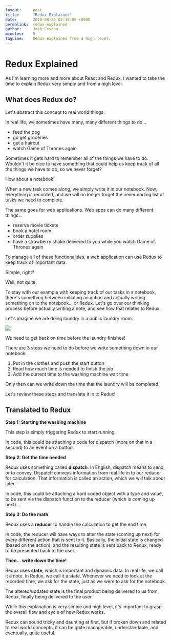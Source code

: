 ```yaml
---
layout:     post
title:      "Redux Explained"
date:       2018-08-26 02:19:09 +0000
permalink:  redux-explained
author:     Josh Cesana
minutes:    5
tagLine:    Redux explained from a high level.
---
```


# Redux Explained

As I'm learning more and more about React and Redux, I wanted to take the time to explain Redux very simply and from a high level.

## What does Redux do?

Let's abstract this concept to real world things.

In real life, we sometimes have many, many different things to do...
* feed the dog
* go get groceries
* get a haircut
* watch Game of Thrones again

Sometimes it gets hard to remember all of the things we have to do. Wouldn't it be nice to have something that could help us keep track of all the things we have to do, so we never forget?

How about a notebook!

When a new task comes along, we simply write it in our notebook. Now, everything is recorded, and we will no longer forget the never ending list of tasks we need to complete.

The same goes for web applications. Web apps can do many different things...
* reserve movie tickets
* book a hotel room
* order supplies
* have a strawberry shake delivered to you while you watch Game of Thrones again

To manage all of these functionalities, a web application can use Redux to keep track of important data.

Simple, right?

Well, not quite.

To stay with our example with keeping track of our tasks in a notebook, there's something between initiating an action and actually writing something on to the notebook... or Redux. Let's go over our thinking process before actually writing a note, and see how that relates to Redux.

Let's imagine we are doing laundry in a public laundry room.

![](https://media.giphy.com/media/l4pTfgcD0h5G6VYgo/giphy.gif)

We need to get back on time before the laundry finishes!

There are 3 steps we need to do before we write something down in our notebook:

1. Put in the clothes and push the start button
2. Read how much time is needed to finish the job
3. Add the current time to the washing machine wait time

Only then can we write down the time that the laundry will be completed.

Let's review these steps and translate it in to Redux!

## Translated to Redux

**Step 1: Starting the washing machine**

This step is simply triggering Redux to start running.

In code, this could be attaching a code for dispatch (more on that in a second) to an event on a button.

**Step 2: Get the time needed**

Redux uses something called **dispatch**. In English, dispatch means to send, or to convey. Dispatch conveys information from real life in to our reducer for calculation. That information is called an action, which we will talk about later.

In code, this could be attaching a hard coded object with a type and value, to be sent via the dispatch function to the reducer (which is coming up next).

**Step 3: Do the math**

Redux uses a **reducer** to handle the calculation to get the end time.

In code, the reducer will have ways to alter the state (coming up next) for every different action that is sent to it. Basically, the initial state is changed (based on the action), and the resulting state is sent back to Redux, ready to be presented back to the user.

**Then... write down the time!**

Redux uses **state**, which is important and dynamic data. In real life, we call it a note. In Redux, we call it a state. Whenever we need to look at the recorded time, we ask for the state, just as we were to ask for the notebook.

The altered/updated state is the final product being delivered to us from Redux, finally being delivered to the user.

While this explanation is very simple and high level, it's important to grasp the overall flow and cycle of how Redux works.

Redux can sound tricky and daunting at first, but if broken down and related to real world concepts, it can be quite manageable, understandable, and eventually, quite useful.
